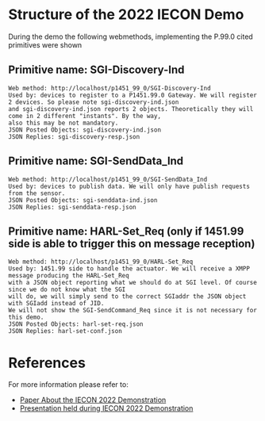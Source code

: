 # Structure of the 2022 IECON Demo

During the demo the following webmethods, implementing the P.99.0 cited primitives were shown

## Primitive name: SGI-Discovery-Ind

	Web method: http://localhost/p1451_99_0/SGI-Discovery-Ind
	Used by: devices to register to a P1451.99.0 Gateway. We will register 2 devices. So please note sgi-discovery-ind.json
	and sgi-discovery-ind.json reports 2 objects. Theoretically they will come in 2 different "instants". By the way,
	also this may be not mandatory.
	JSON Posted Objects: sgi-discovery-ind.json
	JSON Replies: sgi-discovery-resp.json
	
## Primitive name: SGI-SendData_Ind

	Web method: http://localhost/p1451_99_0/SGI-SendData_Ind
	Used by: devices to publish data. We will only have publish requests from the sensor.
	JSON Posted Objects: sgi-senddata-ind.json
	JSON Replies: sgi-senddata-resp.json
	
## Primitive name: HARL-Set_Req (only if 1451.99 side is able to trigger this on message reception)

	Web method: http://localhost/p1451_99_0/HARL-Set_Req
	Used by: 1451.99 side to handle the actuator. We will receive a XMPP message producing the HARL-Set_Req 
	with a JSON object reporting what we should do at SGI level. Of course since we do not know what the SGI
	will do, we will simply send to the correct SGIaddr the JSON object with SGIadd instead of JID. 
	We will not show the SGI-SendCommand_Req since it is not necessary for this demo.
	JSON Posted Objects: harl-set-req.json
	JSON Replies: harl-set-conf.json
	
# References
	
For more information please refer to:

* [Paper About the IECON 2022 Demonstration](./INTEROP2022-A_New_Architectural_Approach_for_P1451_99_Binding_to_P1451_0.pdf)
* [Presentation held during IECON 2022 Demonstration](./20221018-P1451_99_0-A_First_Proposal.pdf)
